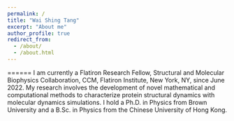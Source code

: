 ```yaml
---
permalink: /
title: "Wai Shing Tang"
excerpt: "About me"
author_profile: true
redirect_from: 
  - /about/
  - /about.html
---
```


<!-- Wai Shing Tang, Ph.D. -->
======
I am currently a Flatiron Research Fellow, Structural and Molecular Biophysics Collaboration, CCM, Flatiron Institute, New York, NY, since June 2022. My research involves the development of novel mathematical and computational methods to characterize protein structural dynamics with molecular dynamics simulations. I hold a Ph.D. in Physics from Brown University and a B.Sc. in Physics from the Chinese University of Hong Kong.